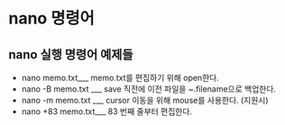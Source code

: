 # nano 명령어

## nano 실행 명령어 예제들

- nano memo.txt___ memo.txt를 편집하기 위해 open한다.
- nano -B memo.txt ___ save 직전에 이전 파일을 ~.filename으로 백업한다.
- nano -m memo.txt ___ cursor 이동을 위해 mouse를 사용한다. (지원시)
- nano +83 memo.txt___ 83 번째 줄부터 편집한다.


